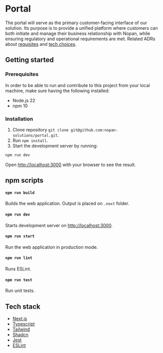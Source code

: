 # Portal

The portal will serve as the primary customer-facing interface of our solution. Its purpose is to provide a unified platform where customers can both initiate and manage their business relationship with Nopan, while ensuring regulatory and operational requirements are met.
Related ADRs about [requisites](https://www.notion.so/nopan/Portal-requirements-25e42051c87680c3a43ee12af2e0409a) and [tech choices](https://www.notion.so/nopan/Portal-tech-choices-25a42051c87680b080dde1dd0b6e8872).

## Getting started
### Prerequisites

In order to be able to run and contribute to this project from your local machine, make sure having the following installed:
* Node.js 22
* npm 10

### Installation
1. Clone repository `git clone git@github.com:nopan-solutions/portal.git`.
2. Run `npm install`.
3. Start the development server by running:
```bash
npm run dev
```
Open [http://localhost:3000](http://localhost:3000) with your browser to see the result.

## npm scripts
#### `npm run build`
Builds the web application. Output is placed on `.next` folder.

#### `npm run dev`
Starts development server on [http://localhost:3000](http://localhost:3000).

#### `npm run start`
Run the web application in production mode.

#### `npm run lint`
Runs ESLint.

#### `npm run test`
Run unit tests.

## Tech stack
- [Next.js](https://nextjs.org/)
- [Typescript](https://www.typescriptlang.org/)
- [Tailwind](https://tailwindcss.com/)
- [Shadcn](https://ui.shadcn.com/)
- [Jest](https://jestjs.io/)
- [ESLint](https://eslint.org/)
